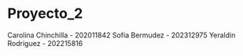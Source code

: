 # Proyecto_2

Carolina Chinchilla - 202011842 Sofía Bermudez - 202312975 Yeraldin Rodriguez - 202215816
